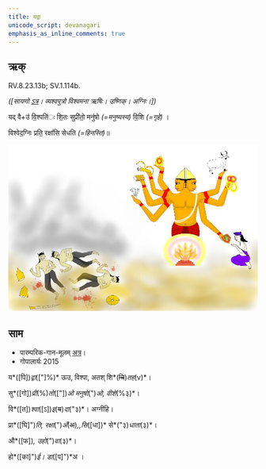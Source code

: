 ```yaml
---
title: यद्वा  
unicode_script: devanagari  
emphasis_as_inline_comments: true
---   
```


## ऋक्

RV.8.23.13b; SV.1.114b.

*([सायणो [ऽत्र](https://archive.org/stream/RgVedaWithSayanasCommentaryPart3/rv_sayanabhasya_part3#page/n755/mode/1up&sa=D&ust=1542425956346000)। व्यश्वपुत्रो विश्वमना ऋषिः। उष्णिक्। अग्निः।])*

यद् वै+उ॑ वि॒श्पति॑ः शि॒तः सुप्री॑तो॒ मनु॑षो *(=मनुष्यस्य)* वि॒शि *(=गृहे)* ।

विश्वेद॒ग्निः प्रति॒ रक्षां॑सि सेधति *(=हिनस्ति)*॥

![](../images/enemies-dead-in-soot-agni-giving-wealth-to-yajamAna.jpg)


## साम

- पारम्परिक-गान-मूलम् [अत्र](https://sanskritdocuments.org/sites/pssramanujaswamy/VIVAAHA%20UPANAYANA%20SAAMAANI.pdf&sa=D&ust=1542425956346000)।
- गोपालार्यः 2015  
<div class="audioEmbed" src="https://archive
.org/download/jaiminIya-sAma-gAna-paravastu-tradition-gopAla-2015/yadvA.mp3"></div>

य*([पि])*द्वा*(["]%)* ऊउ, विश्पा, अतश् शि*(~~चि~~)*तह*(v)*।

सु*([गो])*प्री*(%)*तो*(["])*ओ मनुषो*(")*ओ, वीशे*(%३)*।

वि*([त])*श्वा*([ऽ])*इ*(~~य~~)*दा*("३)*। अग्नीहि।

प्रा*([घि]")*ति, रक्षा*(")*अँ*(~~अ~~)*,,सि*([धा])* से*("३)*धाता*(३)*।

औ*([फ])*, उहो*(")*वा*(३)*।

हो*([का]")*ई। डा*([प]")*अ ।